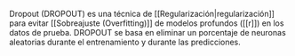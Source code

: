 Dropout (DROPOUT) es una técnica de [[Regularización|regularización]] para evitar [[Sobreajuste (Overfitting)]] de modelos profundos ([[r]]) en los datos de prueba. DROPOUT se basa en eliminar un porcentaje de neuronas aleatorias durante el  entrenamiento y durante las predicciones.
